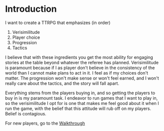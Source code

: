 # Introduction

I want to create a TTRPG that emphasizes (in order)

1. Verisimilitude
2. Player choice
3. Progression
4. Tactics 

I believe that with these ingredients you get the most ability for engaging stories at the table beyond whatever the referee has planned. Verisimilitude is paramount because if I as player don't believe in the consistency of the world than I cannot make plans to act in it. I feel as if my choices don't matter. The progression won't make sense or won't feel earned, and I won't really care about the tactics, and the story will fall apart.

Everything stems from the players buying in, and so getting the players to buy in is my paramount task. I endeavor to run games that I want to play in, so the verisimilitude I opt for is one that makes me feel good about it when I run the game, with the belief that this attitude will rub off on my players. Belief is contagious.

For new players, go to the [Walkthrough](../Character%20Creation/Walkthrough.md)